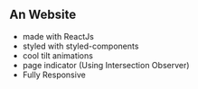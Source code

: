 ## An Website

- made with ReactJs
- styled with styled-components
- cool tilt animations
- page indicator (Using Intersection Observer)
- Fully Responsive





